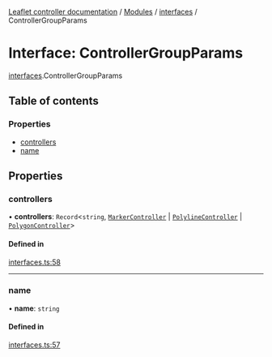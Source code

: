 [Leaflet controller documentation](../README.md) / [Modules](../modules.md) / [interfaces](../modules/interfaces.md) / ControllerGroupParams

# Interface: ControllerGroupParams

[interfaces](../modules/interfaces.md).ControllerGroupParams

## Table of contents

### Properties

- [controllers](interfaces.ControllerGroupParams.md#controllers)
- [name](interfaces.ControllerGroupParams.md#name)

## Properties

### controllers

• **controllers**: `Record`<`string`, [`MarkerController`](interfaces.MarkerController.md) \| [`PolylineController`](interfaces.PolylineController.md) \| [`PolygonController`](interfaces.PolygonController.md)\>

#### Defined in

[interfaces.ts:58](https://github.com/synw/leaflet-controller/blob/653db9e/src/interfaces.ts#L58)

___

### name

• **name**: `string`

#### Defined in

[interfaces.ts:57](https://github.com/synw/leaflet-controller/blob/653db9e/src/interfaces.ts#L57)
